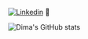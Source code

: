 [![Linkedin](https://img.shields.io/badge/-LinkedIn-midnightblue?style=flat&logo=Linkedin&logoColor=white)](https://www.linkedin.com/in/dmitryduev/) 🔭

<!--
**dmitryduev/dmitryduev** is a ✨ _special_ ✨ repository because its `README.md` (this file) appears on your GitHub profile.

Here are some ideas to get you started:

- 🔭 I’m currently working on ...
- 🌱 I’m currently learning ...
- 👯 I’m looking to collaborate on ...
- 🤔 I’m looking for help with ...
- 💬 Ask me about ...
- 📫 How to reach me: ...
- 😄 Pronouns: ...
- ⚡ Fun fact: ...
-->

![Dima's GitHub stats](https://github-readme-stats.vercel.app/api?username=dmitryduev&hide_border=false&hide_rank=true&show_icons=true&disable_animations=true&custom_title=Stats&theme=vue-dark&count_private=true)
